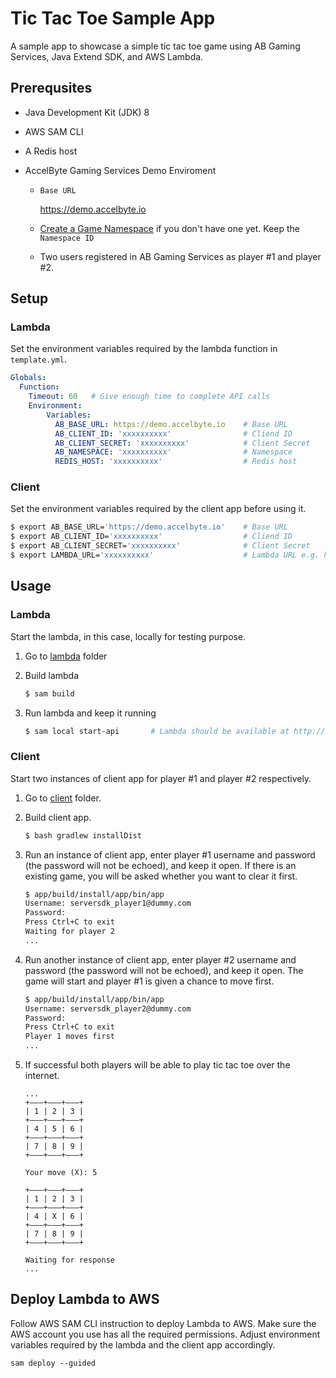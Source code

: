 # Tic Tac Toe Sample App

A sample app to showcase a simple tic tac toe game using AB Gaming Services, Java Extend SDK, and AWS Lambda.

## Prerequsites

* Java Development Kit (JDK) 8

* AWS SAM CLI

* A Redis host

* AccelByte Gaming Services Demo Enviroment

    * `Base URL` 
      
        https://demo.accelbyte.io

    * [Create a Game Namespace](https://docs.accelbyte.io/gaming-services/getting-started/how-to/create-a-game-namespace/) if you don't have one yet. Keep the `Namespace ID`
        

    * Two users registered in AB Gaming Services as player #1 and player #2.

    

## Setup

### Lambda

Set the environment variables required by the lambda function in `template.yml`.

```yml
Globals:
  Function:
    Timeout: 60   # Give enough time to complete API calls
    Environment:
        Variables:
          AB_BASE_URL: https://demo.accelbyte.io    # Base URL
          AB_CLIENT_ID: 'xxxxxxxxxx'                # Cliend ID
          AB_CLIENT_SECRET: 'xxxxxxxxxx'            # Client Secret
          AB_NAMESPACE: 'xxxxxxxxxx'                # Namespace
          REDIS_HOST: 'xxxxxxxxxx'                  # Redis host
```

### Client

Set the environment variables required by the client app before using it.

```bash
$ export AB_BASE_URL='https://demo.accelbyte.io'    # Base URL
$ export AB_CLIENT_ID='xxxxxxxxxx'                  # Cliend ID
$ export AB_CLIENT_SECRET='xxxxxxxxxx'              # Client Secret
$ export LAMBDA_URL='xxxxxxxxxx'                    # Lambda URL e.g. http://127.0.0.1:3000/tictactoe if running locally
```

## Usage

### Lambda

Start the lambda, in this case, locally for testing purpose.

1. Go to [lambda](lambda) folder

2. Build lambda

    ```bash
    $ sam build
    ```

3. Run lambda and keep it running

    ```bash
    $ sam local start-api       # Lambda should be available at http://127.0.0.1:3000/tictactoe
    ```

### Client

Start two instances of client app for player #1 and player #2 respectively.

1. Go to [client](client) folder.

2. Build client app.

    ```bash
    $ bash gradlew installDist
    ```

3. Run an instance of client app, enter player #1 username and password (the password will not be echoed), and keep it open. If there is an existing game, you will be asked whether you want to clear it first.

    ```bash
    $ app/build/install/app/bin/app                                                                                         
    Username: serversdk_player1@dummy.com
    Password: 
    Press Ctrl+C to exit
    Waiting for player 2
    ...
    ```

4. Run another instance of client app, enter player #2 username and password (the password will not be echoed), and keep it open. The game will start and player #1 is given a chance to move first.

    ```bash
    $ app/build/install/app/bin/app                                                                                          
    Username: serversdk_player2@dummy.com
    Password: 
    Press Ctrl+C to exit
    Player 1 moves first
    ...
    ```
5. If successful both players will be able to play tic tac toe over the internet.

    ```
    ...
    +―――+―――+―――+
    | 1 | 2 | 3 |
    +―――+―――+―――+
    | 4 | 5 | 6 |
    +―――+―――+―――+
    | 7 | 8 | 9 |
    +―――+―――+―――+

    Your move (X): 5

    +―――+―――+―――+
    | 1 | 2 | 3 |
    +―――+―――+―――+
    | 4 | X | 6 |
    +―――+―――+―――+
    | 7 | 8 | 9 |
    +―――+―――+―――+

    Waiting for response
    ...
    ```

## Deploy Lambda to AWS

Follow AWS SAM CLI instruction to deploy Lambda to AWS. Make sure the AWS account you use has all the required permissions. Adjust environment variables required by the lambda and the client app accordingly.

```
sam deploy --guided
```
